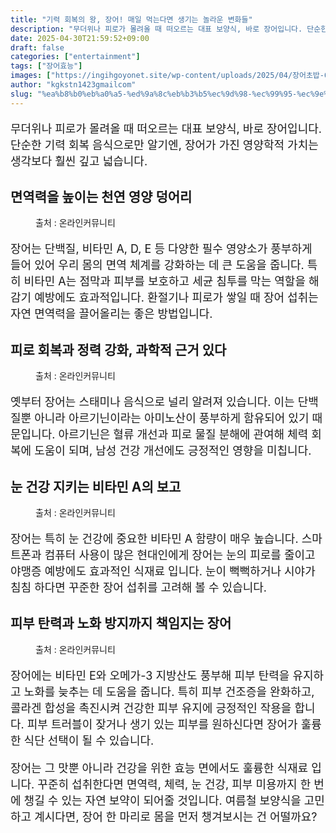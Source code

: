 ```yaml
---
title: "기력 회복의 왕, 장어! 매일 먹는다면 생기는 놀라운 변화들"
description: "무더위나 피로가 몰려올 때 떠오르는 대표 보양식, 바로 장어입니다. 단순한 기력 회복 음식으로만 알기엔, 장어가 가진 영양학적 가치는 생각보다 훨씬 깊고 넓습니다."
date: 2025-04-30T21:59:52+09:00
draft: false
categories: ["entertainment"]
tags: ["장어효능"]
images: ["https://ingihgoyonet.site/wp-content/uploads/2025/04/장어초밥-683x1024.jpg", "https://ingihgoyonet.site/wp-content/uploads/2025/04/장어요리-1024x683.jpg", "https://ingihgoyonet.site/wp-content/uploads/2025/04/장어덮밥-834x1024.jpg", "https://ingihgoyonet.site/wp-content/uploads/2025/04/장어-1024x683.png"]
author: "kgkstn1423gmailcom"
slug: "%ea%b8%b0%eb%a0%a5-%ed%9a%8c%eb%b3%b5%ec%9d%98-%ec%99%95-%ec%9e%a5%ec%96%b4-%eb%a7%a4%ec%9d%bc-%eb%a8%b9%eb%8a%94%eb%8b%a4%eb%a9%b4-%ec%83%9d%ea%b8%b0%eb%8a%94-%eb%86%80%eb%9d%bc%ec%9a%b4-%eb%b3%80"
---
```


<p style="font-size:18px">무더위나 피로가 몰려올 때 떠오르는 대표 보양식, 바로 장어입니다. 단순한 기력 회복 음식으로만 알기엔, 장어가 가진 영양학적 가치는 생각보다 훨씬 깊고 넓습니다.</p> <h2 >면역력을 높이는 천연 영양 덩어리</h2> <figure ><img src="https://ingihgoyonet.site/wp-content/uploads/2025/04/장어초밥-683x1024.jpg" alt="" style="aspect-ratio:16/9;object-fit:cover"/><figcaption >출처 : 온라인커뮤니티</figcaption></figure> <p style="font-size:18px">장어는 단백질, 비타민 A, D, E 등 다양한 필수 영양소가 풍부하게 들어 있어 우리 몸의 면역 체계를 강화하는 데 큰 도움을 줍니다. 특히 비타민 A는 점막과 피부를 보호하고 세균 침투를 막는 역할을 해 감기 예방에도 효과적입니다. 환절기나 피로가 쌓일 때 장어 섭취는 자연 면역력을 끌어올리는 좋은 방법입니다.</p> <h2 >피로 회복과 정력 강화, 과학적 근거 있다</h2> <figure ><img src="https://ingihgoyonet.site/wp-content/uploads/2025/04/장어요리-1024x683.jpg" alt="" style="aspect-ratio:16/9;object-fit:cover"/><figcaption >출처 : 온라인커뮤니티</figcaption></figure> <p style="font-size:18px">옛부터 장어는 스태미나 음식으로 널리 알려져 있습니다. 이는 단백질뿐 아니라 아르기닌이라는 아미노산이 풍부하게 함유되어 있기 때문입니다. 아르기닌은 혈류 개선과 피로 물질 분해에 관여해 체력 회복에 도움이 되며, 남성 건강 개선에도 긍정적인 영향을 미칩니다.</p> <h2 >눈 건강 지키는 비타민 A의 보고</h2> <figure ><img src="https://ingihgoyonet.site/wp-content/uploads/2025/04/장어덮밥-834x1024.jpg" alt="" style="aspect-ratio:16/9;object-fit:cover"/><figcaption >출처 : 온라인커뮤니티</figcaption></figure> <p style="font-size:18px">장어는 특히 눈 건강에 중요한 비타민 A 함량이 매우 높습니다. 스마트폰과 컴퓨터 사용이 많은 현대인에게 장어는 눈의 피로를 줄이고 야맹증 예방에도 효과적인 식재료 입니다. 눈이 뻑뻑하거나 시야가 침침 하다면 꾸준한 장어 섭취를 고려해 볼 수 있습니다.</p> <h2 >피부 탄력과 노화 방지까지 책임지는 장어</h2> <figure ><img src="https://ingihgoyonet.site/wp-content/uploads/2025/04/장어-1024x683.png" alt="" style="aspect-ratio:16/9;object-fit:cover"/><figcaption >출처 : 온라인커뮤니티</figcaption></figure> <p style="font-size:18px">장어에는 비타민 E와 오메가-3 지방산도 풍부해 피부 탄력을 유지하고 노화를 늦추는 데 도움을 줍니다. 특히 피부 건조증을 완화하고, 콜라겐 합성을 촉진시켜 건강한 피부 유지에 긍정적인 작용을 합니다. 피부 트러블이 잦거나 생기 있는 피부를 원하신다면 장어가 훌륭한 식단 선택이 될 수 있습니다.</p> <p style="font-size:18px">장어는 그 맛뿐 아니라 건강을 위한 효능 면에서도 훌륭한 식재료 입니다. 꾸준히 섭취한다면 면역력, 체력, 눈 건강, 피부 미용까지 한 번에 챙길 수 있는 자연 보약이 되어줄 것입니다. 여름철 보양식을 고민하고 계시다면, 장어 한 마리로 몸을 먼저 챙겨보시는 건 어떨까요?</p>